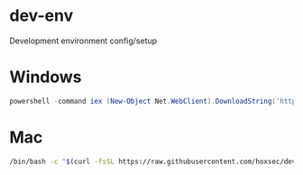# dev-env
Development environment config/setup


# Windows
 
```ps1
powershell -command iex (New-Object Net.WebClient).DownloadString('https://raw.githubusercontent.com/hoxsec/dev-env/main/win/setup.config')
```

# Mac
```sh
/bin/bash -c "$(curl -fsSL https://raw.githubusercontent.com/hoxsec/dev-env/main/mac/setup.sh)"
```
